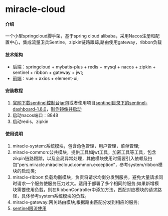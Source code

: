 # miracle-cloud

#### 介绍
一个小型springcloud脚手架，基于spring cloud alibaba，采用Nacos注册和配置中心，集成流量卫兵Sentine，zipkin链路跟踪,路由使用gateway，ribbon负载

#### 技术架构

- 后端：springcloud + mybatis-plus + redis + mysql + nacos + zipkin + sentinel + ribbon + gateway + jwt;
- [前端](https://gitee.com/miracle-peak/miracle-vue)：vue + axios + element-ui;


#### 安装教程

1.  [官网下载sentinel控制台jar包](https://github.com/alibaba/Sentinel/releases)或者使用项目[sentinel目录下的sentinel-dashboard-1.8.0](https://gitee.com/miracle-peak/miracle-cloud/blob/master/sentinel/sentinel-dashboard-1.8.0.jar)，[制作镜像并启动](https://gitee.com/miracle-peak/miracle-cloud/blob/master/sentinel/sentinel.md)
2.  启动nacos端口：8848
3.  启动redis，zipkin

#### 使用说明

1.  miracle-system:系统模块，包含角色管理，用户管理，菜单管理;
2.  miracle-common:公共模块，提供工具如jwt工具，加密工具等工具，包含zikpin链路跟踪，以及全局异常处理，其他模块使用时需要引入依赖及扫包”pers.miracle.miraclecloud.common.exception“，参考system/ribbon模块的启动类;
3.  miracle-ribbon:负载均衡模块，负责将请求均衡分发到服务，避免大量请求同时请求一个服务使服务压力过大。适用于部署了多个相同的服务;如果新增模块需要使用负载，则在RibbonController中添加方法，匹配对应模块的请求路径，具体参考system系统模块的负载。
4.  miracle-gateway:网关路由模块,根据路由匹配分发到相应的服务;
5. [sentinel限流使用](https://gitee.com/miracle-peak/miracle-cloud/blob/master/sentinel/sentinel.md)




